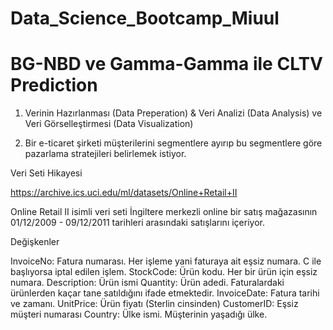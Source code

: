 # Data_Science_Bootcamp_Miuul
# BG-NBD ve Gamma-Gamma ile CLTV Prediction

1. Verinin Hazırlanması (Data Preperation) & Veri Analizi (Data Analysis) ve Veri Görselleştirmesi (Data Visualization)

2. Bir e-ticaret şirketi müşterilerini segmentlere ayırıp bu segmentlere göre pazarlama stratejileri belirlemek istiyor.

Veri Seti Hikayesi

https://archive.ics.uci.edu/ml/datasets/Online+Retail+II

Online Retail II isimli veri seti İngiltere merkezli online bir satış mağazasının
01/12/2009 - 09/12/2011 tarihleri arasındaki satışlarını içeriyor.

Değişkenler

InvoiceNo: Fatura numarası. Her işleme yani faturaya ait eşsiz numara. C ile başlıyorsa iptal edilen işlem.
StockCode: Ürün kodu. Her bir ürün için eşsiz numara.
Description: Ürün ismi
Quantity: Ürün adedi. Faturalardaki ürünlerden kaçar tane satıldığını ifade etmektedir.
InvoiceDate: Fatura tarihi ve zamanı.
UnitPrice: Ürün fiyatı (Sterlin cinsinden)
CustomerID: Eşsiz müşteri numarası
Country: Ülke ismi. Müşterinin yaşadığı ülke.
